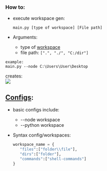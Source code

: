 ### How to:

- execute workspace gen:

  `main.py [type of workspace] [File path]`

- Arguments:
  - type of [workspace](https://github.com/xNaCly/setup-workspace/blob/master/src/config.py)
  - file path: `[".", "./", "C:/dir"]`

```
example:
main.py --node C:\Users\User\Desktop
```

creates:
<br>
<kbd>
<img src=https://cdn.discordapp.com/attachments/638844015084568597/749205800035287070/unknown.png />
</kbd>



## [Configs](https://github.com/xNaCly/setup-workspace/blob/master/src/config.py):

- basic configs include:

  - --node workspace
  - --python workspace

- Syntax config/workspaces:

   ```python
  workspace_name = {
      "files":["folder\\file"],
      "dirs":["folder"],
      "commands":["shell-commands"]
  }
   ```

  

  
